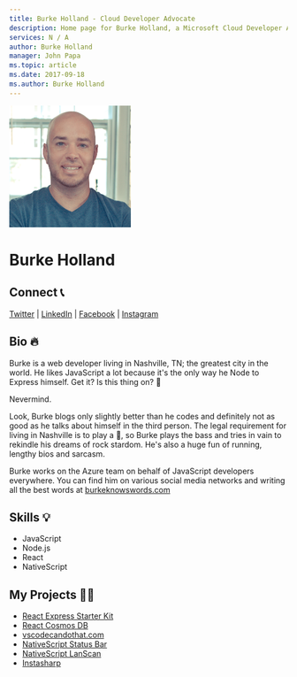 ```yaml
---
title: Burke Holland - Cloud Developer Advocate
description: Home page for Burke Holland, a Microsoft Cloud Developer Advocate
services: N / A
author: Burke Holland
manager: John Papa
ms.topic: article
ms.date: 2017-09-18
ms.author: Burke Holland
---
```


![Image of Burke Holland](media/profiles/burke-holland.png)

# Burke Holland


## Connect 📞
[Twitter](https://twitter.com/burkeholland) | [LinkedIn](https://linkedin.com/in/burkeholland) | [Facebook](https://facebook.com/burkeholland) | [Instagram](https://www.instagram.com/burkeholland)

## Bio 🔥

Burke is a web developer living in Nashville, TN; the greatest city in the world. He likes JavaScript a lot because it's the only way he Node to Express himself. Get it? Is this thing on? 🎤

Nevermind.

Look, Burke blogs only slightly better than he codes and definitely not as good as he talks about himself in the third person. The legal requirement for living in Nashville is to play a 🎸, so Burke plays the bass and tries in vain to rekindle his dreams of rock stardom. He's also a huge fun of running, lengthy bios and sarcasm.

Burke works on the Azure team on behalf of JavaScript developers everywhere. You can find him on various social media networks and writing all the best words at <a href="https://www.burkeknowswords.com">burkeknowswords.com</a>

## Skills 💡

* JavaScript
* Node.js
* React
* NativeScript


## My Projects 👩‍💻

* [React Express Starter Kit](http://bitly.com/express-react-starter)
* [React Cosmos DB](http://reactcosmosdb.com)
* [vscodecandothat.com](http://vscodecandothat.com)
* [NativeScript Status Bar](https://github.com/burkeholland/nativescript-statusbar)
* [NativeScript LanScan](https://github.com/burkeholland/nativescript-lan-scan)
* [Instasharp](https://github.com/instasharp)

